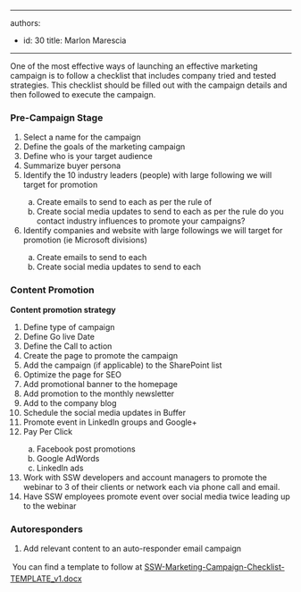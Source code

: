 

---
authors:
  - id: 30
    title: Marlon Marescia
---




<span class='intro'> <p>​​One of the most effective ways of launching an effective marketing campaign is to follow a checklist that includes company tried and tested strategies. This checklist should be filled out with the campaign details and then followed to execute the campaign.​</p> </span>

<h3>Pre-Campaign Stage</h3><ol><li>Select a name for the campaign&#160;</li><li>Define the goals of the marketing campaign&#160;</li><li>Define who is your target audience&#160;</li><li>Summarize buyer persona&#160;</li><li>Identify the 10 industry leaders (people) with large following we will target for promotion</li>
   <ol style="list-style&#58;lower-alpha;">
      <li>Create emails to send to each as per the rule of&#160;<br></li><li>Create social media updates to send to each as per the rule do you contact industry influences to promote your campaigns?&#160;<br></li></ol><li>Identify companies and website with large followings we will target for promotion (ie Microsoft divisions)<br></li><ol style="list-style&#58;lower-alpha;"><li class="li3">Create emails to send to each<span class="s1">&#160;</span></li><li class="li3">Create social media updates to send to each</li></ol></ol><h3>​Content Promotion</h3><p class="p3">
   <strong>Content promotion strategy&#160;</strong></p><ol><li class="li3">Define type of campaign&#160;</li><li class="li3">Define Go live Date</li><li class="li3">Define the Call to action&#160;</li><li class="li3">Create the page to promote the campaign</li><li class="li3">Add the campaign (if applicable) to the SharePoint list</li><li class="li3">Optimize the page for SEO</li><li class="li3">Add promotional banner to the homepage</li><li class="li3">Add promotion to the monthly newsletter</li><li class="li3">Add to the company blog</li><li class="li3">Schedule the social media updates in Buffer</li><li class="li3">Promote event in LinkedIn groups and Google+</li><li class="li3">Pay Per Click</li><ol style="list-style&#58;lower-alpha;"><li class="li3">Facebook post promotions</li><li class="li3">Google AdWords</li><li class="li3">LinkedIn ads</li></ol><li class="li3">Work with SSW developers and account managers to promote the webinar to 3 of their clients or network each via phone call and email.</li><li class="li3">Have SSW employees promote event over social media twice leading up to the webinar</li></ol><h3>Autoresponders</h3><ol><li>Add relevant content to an auto-responder email campaign</li></ol> ​<span style="line-height&#58;1.6;"> You can find a template to follow at </span> <a href="/Documents/SSW-Marketing-Campaign-Checklist-TEMPLATE_v1.docx" style="line-height&#58;20.8px;"> <img class="ms-asset-icon ms-rtePosition-4" src="/_layouts/15/images/icdocx.png" alt="" style="margin-top&#58;5px;margin-bottom&#58;5px;" />SSW-Marketing-Campaign-Checklist-TEMPLATE_v1.docx</a>


